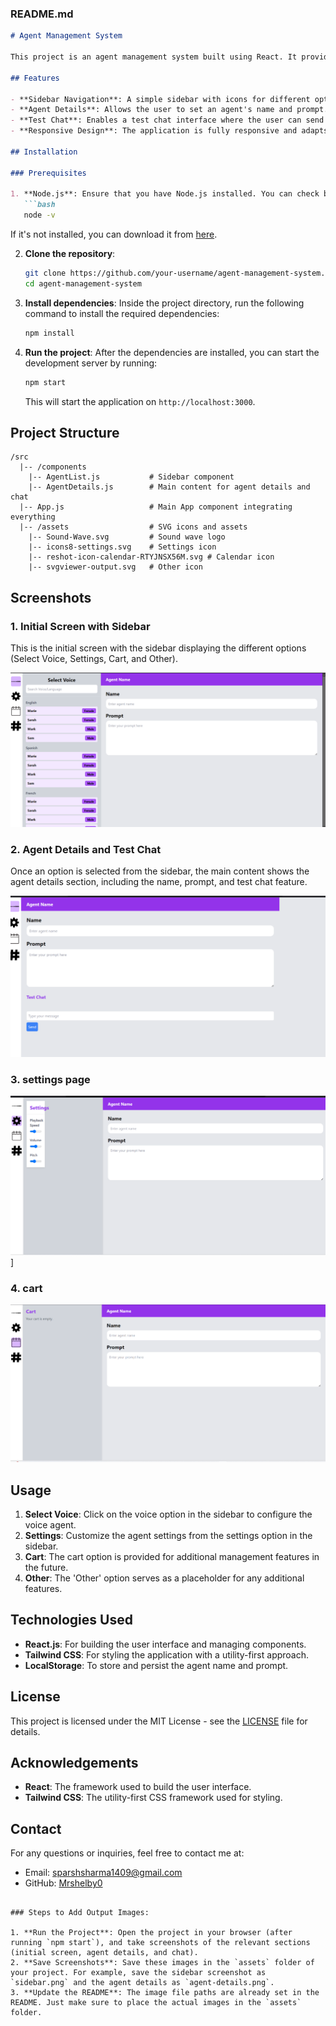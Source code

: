 

### **README.md**

```markdown
# Agent Management System

This project is an agent management system built using React. It provides a sidebar for easy navigation, allowing users to manage agent details, test chat functionality, and access settings.

## Features

- **Sidebar Navigation**: A simple sidebar with icons for different options like "Select Voice", "Settings", "Cart", and "Other".
- **Agent Details**: Allows the user to set an agent's name and prompt.
- **Test Chat**: Enables a test chat interface where the user can send messages.
- **Responsive Design**: The application is fully responsive and adapts to different screen sizes.

## Installation

### Prerequisites

1. **Node.js**: Ensure that you have Node.js installed. You can check by running the following command in your terminal:
   ```bash
   node -v
   ```
   If it's not installed, you can download it from [here](https://nodejs.org/).

2. **Clone the repository**:
   ```bash
   git clone https://github.com/your-username/agent-management-system.git
   cd agent-management-system
   ```

3. **Install dependencies**:
   Inside the project directory, run the following command to install the required dependencies:
   ```bash
   npm install
   ```

4. **Run the project**:
   After the dependencies are installed, you can start the development server by running:
   ```bash
   npm start
   ```

   This will start the application on `http://localhost:3000`.

## Project Structure

```
/src
  |-- /components
    |-- AgentList.js           # Sidebar component
    |-- AgentDetails.js        # Main content for agent details and chat
  |-- App.js                   # Main App component integrating everything
  |-- /assets                  # SVG icons and assets
    |-- Sound-Wave.svg         # Sound wave logo
    |-- icons8-settings.svg    # Settings icon
    |-- reshot-icon-calendar-RTYJNSX56M.svg # Calendar icon
    |-- svgviewer-output.svg   # Other icon
```

## Screenshots

### 1. **Initial Screen with Sidebar**  
This is the initial screen with the sidebar displaying the different options (Select Voice, Settings, Cart, and Other).

![Initial Sidebar](home%20page.png)

### 2. **Agent Details and Test Chat**  
Once an option is selected from the sidebar, the main content shows the agent details section, including the name, prompt, and test chat feature.

![Agent Details](test.png)

### 3. **settings page**

![settings](settings.png)]

### 4. **cart**
![cart](cart.png)

## Usage

1. **Select Voice**: Click on the voice option in the sidebar to configure the voice agent.
2. **Settings**: Customize the agent settings from the settings option in the sidebar.
3. **Cart**: The cart option is provided for additional management features in the future.
4. **Other**: The 'Other' option serves as a placeholder for any additional features.

## Technologies Used

- **React.js**: For building the user interface and managing components.
- **Tailwind CSS**: For styling the application with a utility-first approach.
- **LocalStorage**: To store and persist the agent name and prompt.

## License

This project is licensed under the MIT License - see the [LICENSE](LICENSE) file for details.

## Acknowledgements

- **React**: The framework used to build the user interface.
- **Tailwind CSS**: The utility-first CSS framework used for styling.

## Contact

For any questions or inquiries, feel free to contact me at:
- Email: sparshsharma1409@gmail.com
- GitHub: [Mrshelby0](https://github.com/Mrshelby0)
```

### Steps to Add Output Images:

1. **Run the Project**: Open the project in your browser (after running `npm start`), and take screenshots of the relevant sections (initial screen, agent details, and chat).
2. **Save Screenshots**: Save these images in the `assets` folder of your project. For example, save the sidebar screenshot as `sidebar.png` and the agent details as `agent-details.png`.
3. **Update the README**: The image file paths are already set in the README. Just make sure to place the actual images in the `assets` folder.



